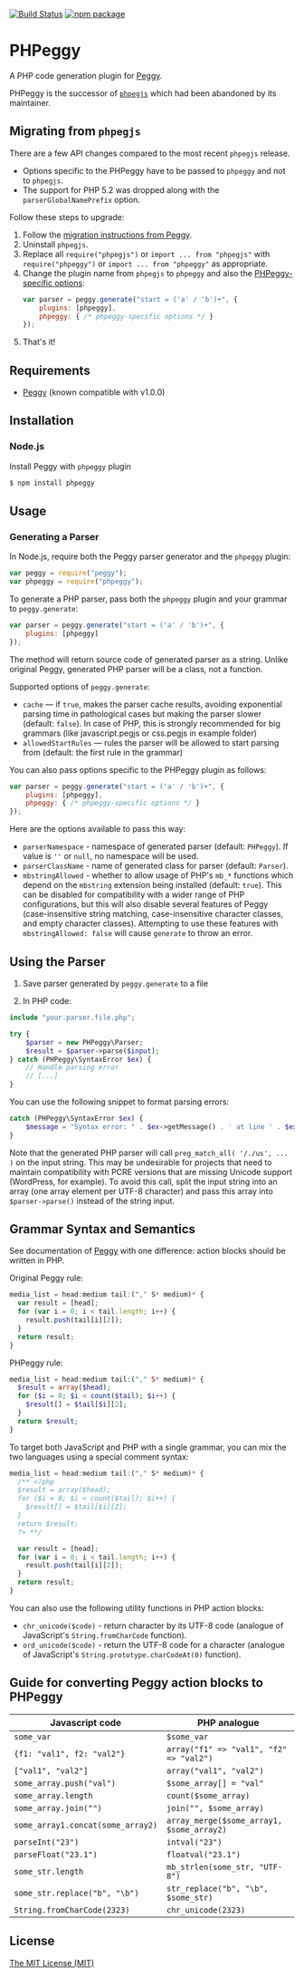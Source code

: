 [![Build Status](https://app.travis-ci.com/MarcelBolten/phpeggy.svg?branch=develop)](https://app.travis-ci.com/MarcelBolten/phpeggy)
[![npm package](http://img.shields.io/npm/v/phpeegy.svg?style=flat)](https://www.npmjs.org/package/phpeggy)

# PHPeggy

A PHP code generation plugin for
[Peggy](https://github.com/peggyjs/peggy).

PHPeggy is the successor of [`phpegjs`](https://github.com/nylen/phpegjs) which had been abandoned by its maintainer.

## Migrating from `phpegjs`

There are a few API changes compared to the most recent `phpegjs` release.
- Options specific to the PHPeggy have to be passed to `phpeggy` and not to `phpegjs`.
- The support for PHP 5.2 was dropped along with the `parserGlobalNamePrefix` option.

Follow these steps to upgrade:

1. Follow the [migration instructions from Peggy](https://github.com/peggyjs/peggy#migrating-from-pegjs).
2. Uninstall `phpegjs`.
3. Replace all `require("phpegjs")` or `import ... from "phpegjs"` with `require("phpeggy")` or `import ... from "phpeggy"` as appropriate.
4. Change the plugin name from `phpegjs` to `phpeggy` and also the [PHPeggy-specific options](#PHPeggyOptions):
   ```js
   var parser = peggy.generate("start = ('a' / 'b')+", {
       plugins: [phpeggy],
       phpeggy: { /* phpeggy-specific options */ }
   });
   ```
5. That's it!

## Requirements

* [Peggy](https://peggyjs.org/) (known compatible with v1.0.0)

Installation
------------

### Node.js

Install Peggy with `phpeggy` plugin

```sh
$ npm install phpeggy
```

Usage
-----

### Generating a Parser

In Node.js, require both the Peggy parser generator and the `phpeggy` plugin:

```js
var peggy = require("peggy");
var phpeggy = require("phpeggy");
```

To generate a PHP parser, pass both the `phpeggy` plugin and your grammar to
`peggy.generate`:

```js
var parser = peggy.generate("start = ('a' / 'b')+", {
    plugins: [phpeggy]
});
```

The method will return source code of generated parser as a string. Unlike
original Peggy, generated PHP parser will be a class, not a function.

Supported options of `peggy.generate`:

  * `cache` — if `true`, makes the parser cache results, avoiding exponential
    parsing time in pathological cases but making the parser slower (default:
    `false`). In case of PHP, this is strongly recommended for big grammars
    (like javascript.pegjs or css.pegjs in example folder)
  * `allowedStartRules` — rules the parser will be allowed to start parsing from
    (default: the first rule in the grammar)

<a name='PHPeggyOptions'></a>
You can also pass options specific to the PHPeggy plugin as follows:

```js
var parser = peggy.generate("start = ('a' / 'b')+", {
    plugins: [phpeggy],
    phpeggy: { /* phpeggy-specific options */ }
});
```

Here are the options available to pass this way:

  * `parserNamespace` - namespace of generated parser (default: `PHPeggy`). If
    value is `''` or `null`, no namespace will be used.
  * `parserClassName` - name of generated class for parser (default: `Parser`).
  * `mbstringAllowed` - whether to allow usage of PHP's `mb_*` functions which
    depend on the `mbstring` extension being installed (default: `true`).  This
    can be disabled for compatibility with a wider range of PHP configurations,
    but this will also disable several features of Peggy (case-insensitive
    string matching, case-insensitive character classes, and empty character
    classes).  Attempting to use these features with `mbstringAllowed: false`
    will cause `generate` to throw an error.

Using the Parser
----------------

1) Save parser generated by `peggy.generate` to a file

2) In PHP code:

```php
include "your.parser.file.php";

try {
    $parser = new PHPeggy\Parser;
    $result = $parser->parse($input);
} catch (PHPeggy\SyntaxError $ex) {
    // Handle parsing error
    // [...]
}
```

You can use the following snippet to format parsing errors:

```php
catch (PHPeggy\SyntaxError $ex) {
    $message = "Syntax error: " . $ex->getMessage() . ' at line ' . $ex->grammarLine . ' column ' . $ex->grammarColumn . ' offset ' . $ex->grammarOffset;
}
```

Note that the generated PHP parser will call `preg_match_all( '/./us', ... )`
on the input string.  This may be undesirable for projects that need to
maintain compatibility with PCRE versions that are missing Unicode support
(WordPress, for example).  To avoid this call, split the input string into an
array (one array element per UTF-8 character) and pass this array into
`$parser->parse()` instead of the string input.

Grammar Syntax and Semantics
----------------------------

See documentation of [Peggy](https://github.com/peggyjs/peggy/tree/v1.0.0#grammar-syntax-and-semantics) with one difference: action blocks should be written in PHP.

Original Peggy rule:

```js
media_list = head:medium tail:("," S* medium)* {
  var result = [head];
  for (var i = 0; i < tail.length; i++) {
    result.push(tail[i][2]);
  }
  return result;
}
```

PHPeggy rule:

```php
media_list = head:medium tail:("," S* medium)* {
  $result = array($head);
  for ($i = 0; $i < count($tail); $i++) {
    $result[] = $tail[$i][2];
  }
  return $result;
}
```

To target both JavaScript and PHP with a single grammar, you can mix the two
languages using a special comment syntax:

```js
media_list = head:medium tail:("," S* medium)* {
  /** <?php
  $result = array($head);
  for ($i = 0; $i < count($tail); $i++) {
    $result[] = $tail[$i][2];
  }
  return $result;
  ?> **/

  var result = [head];
  for (var i = 0; i < tail.length; i++) {
    result.push(tail[i][2]);
  }
  return result;
}
```

You can also use the following utility functions in PHP action blocks:

- `chr_unicode($code)` - return character by its UTF-8 code (analogue of
  JavaScript's `String.fromCharCode` function).
- `ord_unicode($code)` - return the UTF-8 code for a character (analogue of
  JavaScript's `String.prototype.charCodeAt(0)` function).

Guide for converting Peggy action blocks to PHPeggy
-------------------------------------------------------

| Javascript code                   | PHP analogue                              |
| --------------------------------- | ----------------------------------------- |
| `some_var`                        | `$some_var`                               |
| `{f1: "val1", f2: "val2"}`        | `array("f1" => "val1", "f2" => "val2")`   |
| `["val1", "val2"]`                | `array("val1", "val2")`                   |
| `some_array.push("val")`          | `$some_array[] = "val"`                   |
| `some_array.length`               | `count($some_array)`                      |
| `some_array.join("")`             | `join("", $some_array)`                   |
| `some_array1.concat(some_array2)` | `array_merge($some_array1, $some_array2)` |
| `parseInt("23")`                  | `intval("23")`                            |
| `parseFloat("23.1")`              | `floatval("23.1")`                        |
| `some_str.length`                 | `mb_strlen(some_str, "UTF-8")`            |
| `some_str.replace("b", "\b")`     | `str_replace("b", "\b", $some_str)`       |
| `String.fromCharCode(2323)`       | `chr_unicode(2323)`                       |

License
-------

[The MIT License (MIT)](http://opensource.org/licenses/MIT)
